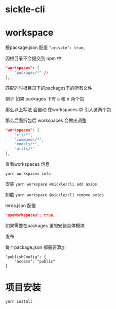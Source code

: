# sickle-cli

# workspace

根package.json 配置
`"private": true,`

因根目录不会提交到 npm 中

``` json
"workspaces": [
    "packages/*" // 
],
```

匹配的时根目录下的packages下的所有文件

例子 如果 packages 下有 a 和 b 两个包

那么以上写法 会自动 在workspaces 中 引入这两个包

那么后面拆包后 workspaces 会做出调整

``` json
"workspaces": [
    "cli/*",
    "commands/*",
    "models/*",
    "utils/*"
],
```

查看workspaces 信息
```
yarn workspaces info
```

安装
`yarn workspace @sickle/cli add axios`

卸载
`yarn workspace @sickle/cli remove axios`

lerna.json 配置

```json
"useWorkspaces": true,
```

如果需要在packages 里的安装具体模块

发布

每个package.json 都需要添加
```
"publishConfig": {
    "access": "public"
}
```
# 项目安装

`yarn install`
